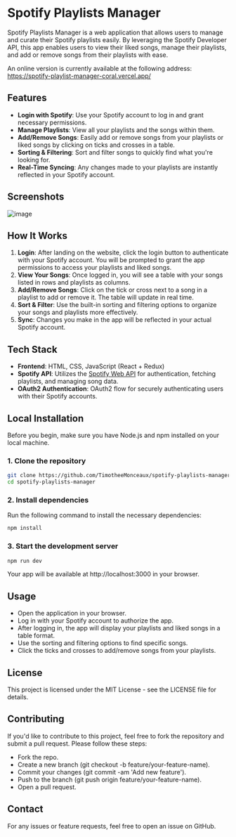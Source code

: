 # Spotify Playlists Manager

Spotify Playlists Manager is a web application that allows users to manage and curate their Spotify playlists easily. By leveraging the Spotify Developer API, this app enables users to view their liked songs, manage their playlists, and add or remove songs from their playlists with ease.

An online version is currently available at the following address: https://spotify-playlist-manager-coral.vercel.app/

## Features

- **Login with Spotify**: Use your Spotify account to log in and grant necessary permissions.
- **Manage Playlists**: View all your playlists and the songs within them.
- **Add/Remove Songs**: Easily add or remove songs from your playlists or liked songs by clicking on ticks and crosses in a table.
- **Sorting & Filtering**: Sort and filter songs to quickly find what you're looking for.
- **Real-Time Syncing**: Any changes made to your playlists are instantly reflected in your Spotify account.

## Screenshots

![image](https://github.com/user-attachments/assets/63ab8420-3c0d-437c-8efe-193937f98437)


## How It Works

1. **Login**: After landing on the website, click the login button to authenticate with your Spotify account. You will be prompted to grant the app permissions to access your playlists and liked songs.
2. **View Your Songs**: Once logged in, you will see a table with your songs listed in rows and playlists as columns.
3. **Add/Remove Songs**: Click on the tick or cross next to a song in a playlist to add or remove it. The table will update in real time.
4. **Sort & Filter**: Use the built-in sorting and filtering options to organize your songs and playlists more effectively.
5. **Sync**: Changes you make in the app will be reflected in your actual Spotify account.

## Tech Stack

- **Frontend**: HTML, CSS, JavaScript (React + Redux)
- **Spotify API**: Utilizes the [Spotify Web API](https://developer.spotify.com/documentation/web-api/) for authentication, fetching playlists, and managing song data.
- **OAuth2 Authentication**: OAuth2 flow for securely authenticating users with their Spotify accounts.


## Local Installation

Before you begin, make sure you have Node.js and npm installed on your local machine.

### 1. Clone the repository

```bash
git clone https://github.com/TimotheeMonceaux/spotify-playlists-manager.git
cd spotify-playlists-manager
```

### 2. Install dependencies
Run the following command to install the necessary dependencies:

```bash
npm install
```

### 3. Start the development server

```bash
npm run dev
```
Your app will be available at http://localhost:3000 in your browser.

## Usage
- Open the application in your browser.
- Log in with your Spotify account to authorize the app.
- After logging in, the app will display your playlists and liked songs in a table format.
- Use the sorting and filtering options to find specific songs.
- Click the ticks and crosses to add/remove songs from your playlists.

## License
This project is licensed under the MIT License - see the LICENSE file for details.

## Contributing
If you'd like to contribute to this project, feel free to fork the repository and submit a pull request. Please follow these steps:

- Fork the repo.
- Create a new branch (git checkout -b feature/your-feature-name).
- Commit your changes (git commit -am 'Add new feature').
- Push to the branch (git push origin feature/your-feature-name).
- Open a pull request.

## Contact
For any issues or feature requests, feel free to open an issue on GitHub.
